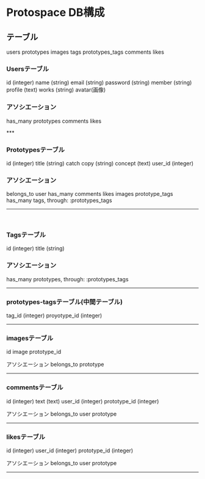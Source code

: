 # Protospace DB構成

## テーブル
users
prototypes
images
tags
prototypes_tags
comments
likes

### Usersテーブル
id (integer)
name (string)
email (string)
password (string)
member (string)
profile (text)
works (string)
avatar(画像)

### アソシエーション
has_many prototypes
         comments
         likes

​***

### Prototypesテーブル
id (integer)
title (string)
catch copy (string)
concept (text)
user_id (integer)

### アソシエーション
belongs_to user
has_many comments
         likes
         images
         prototype_tags
has_many tags, through: :prototypes_tags

***
​
​
### Tagsテーブル
id (integer)
title (string)

### アソシエーション
has_many prototypes, through: :prototypes_tags
​
***

### prototypes-tagsテーブル(中間テーブル)
tag_id (integer)
proyotype_id (integer)

***

### imagesテーブル
id
image
prototype_id

アソシエーション
belongs_to prototype

***

### commentsテーブル
id (integer)
text (text)
user_id (integer)
prototype_id (integer)

アソシエーション
belongs_to user
           prototype

***

### likesテーブル
id (integer)
user_id (integer)
prototype_id (integer)

アソシエーション
belongs_to user
           prototype

***
